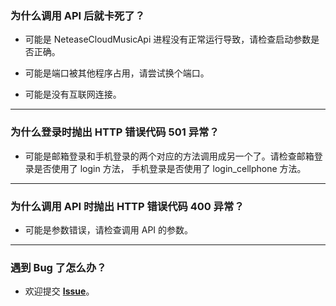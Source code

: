 ### 为什么调用 API 后就卡死了？

- 可能是 NeteaseCloudMusicApi 进程没有正常运行导致，请检查启动参数是否正确。

- 可能是端口被其他程序占用，请尝试换个端口。

- 可能是没有互联网连接。

---

### 为什么登录时抛出 HTTP 错误代码 501 异常？

- 可能是邮箱登录和手机登录的两个对应的方法调用成另一个了。请检查邮箱登录是否使用了 login 方法， 手机登录是否使用了 login_cellphone 方法。

---

### 为什么调用 API 时抛出 HTTP 错误代码 400 异常？

- 可能是参数错误，请检查调用 API 的参数。

---

### 遇到 Bug 了怎么办？

- 欢迎提交 [**Issue**](https://github.com/NKID00/NeteaseCloudMusicApiPy/issues)。
